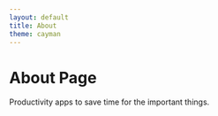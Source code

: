 ```yaml
---
layout: default
title: About
theme: cayman
---
```

# About Page
Productivity apps to save time for the important things.

